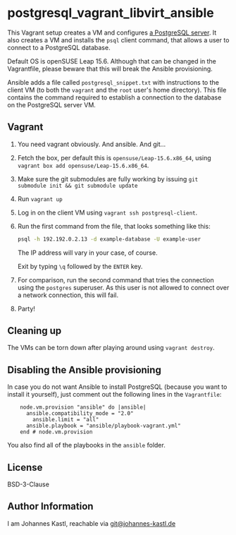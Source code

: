 # postgresql_vagrant_libvirt_ansible

This Vagrant setup creates a VM and configures [a PostgreSQL
server](https://www.postgresql.org/). It also creates a VM and
installs the `psql` client command, that allows a user to connect to a
PostgreSQL database.

Default OS is openSUSE Leap 15.6. Although that can be changed in the
Vagrantfile, please beware that this will break the Ansible provisioning.

Ansible adds a file called `postgresql_snippet.txt` with instructions to the
client VM (to both the `vagrant` and the `root` user's home directory). This
file contains the command required to establish a connection to the database on
the PostgreSQL server VM.

## Vagrant

1. You need vagrant obviously. And ansible. And git...
1. Fetch the box, per default this is `opensuse/Leap-15.6.x86_64`, using
   `vagrant box add opensuse/Leap-15.6.x86_64`.
1. Make sure the git submodules are fully working by issuing `git submodule init
   && git submodule update`
1. Run `vagrant up`
1. Log in on the client VM using `vagrant ssh postgresql-client`.
1. Run the first command from the file, that looks something like this:

   ```bash
   psql -h 192.192.0.2.13 -d example-database -U example-user
   ```

   The IP address will vary in your case, of course.

   Exit by typing `\q` followed by the `ENTER` key.

1. For comparison, run the second command that tries the connection using the
   `postgres` superuser. As this user is not allowed to connect over a network
   connection, this will fail.
1. Party!

## Cleaning up

The VMs can be torn down after playing around using `vagrant destroy`.

## Disabling the Ansible provisioning

In case you do not want Ansible to install PostgreSQL (because you want to
install it yourself), just comment out the following lines in the `Vagrantfile`:

```hcl
    node.vm.provision "ansible" do |ansible|
      ansible.compatibility_mode = "2.0"
        ansible.limit = "all"
      ansible.playbook = "ansible/playbook-vagrant.yml"
    end # node.vm.provision
```

You also find all of the playbooks in the `ansible` folder.

## License

BSD-3-Clause

## Author Information

I am Johannes Kastl, reachable via git@johannes-kastl.de
